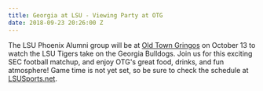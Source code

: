 ```yaml
---
title: Georgia at LSU - Viewing Party at OTG
date: 2018-09-23 20:26:00 Z
---
```


The LSU Phoenix Alumni group will be at [Old Town Gringos](http://www.oldtowngringos) on October 13 to watch the LSU Tigers take on the Georgia Bulldogs. Join us for this exciting SEC football matchup, and enjoy OTG's great food, drinks, and fun atmosphere! Game time is not yet set, so be sure to check the schedule at [LSUSports.net](https://www.LSUSports.net).
